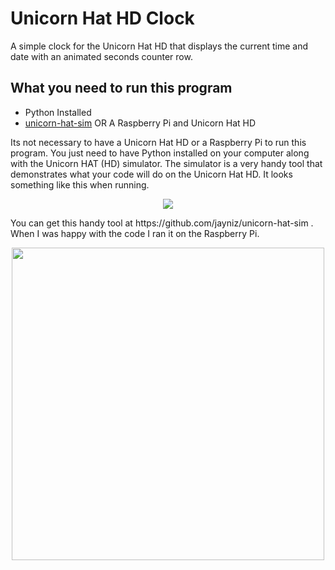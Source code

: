 # Unicorn Hat HD Clock
A simple clock for the Unicorn Hat HD that displays the current time and date with an animated seconds counter row. 

## What you need to run this program
* Python Installed
* [unicorn-hat-sim](https://github.com/jayniz/unicorn-hat-sim) OR A Raspberry Pi and Unicorn Hat HD

Its not necessary to have a Unicorn Hat HD or a Raspberry Pi to run this program. You just need to have Python installed on your computer along with the Unicorn HAT (HD) simulator. The simulator is a very handy tool that demonstrates what your code will do on the Unicorn Hat HD. It looks something like this when running.

<p align="center">
  <img src="https://raw.githubusercontent.com/jonathanmeaney/unicorn-hat-hd-clock/master/screenshot.png">
</p>
You can get this handy tool at https://github.com/jayniz/unicorn-hat-sim . When I was happy with the code I ran it on the Raspberry Pi.
<p align="center">
  <img width=500 src="https://raw.githubusercontent.com/jonathanmeaney/unicorn-hat-hd-clock/master/real-life.jpg">
</p>


